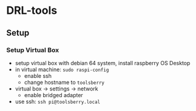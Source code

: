 # DRL-tools


## Setup

### Setup Virtual Box

* setup virtual box with debian 64 system, install raspberry OS Desktop
* in virtual machine: `sudo raspi-config`
  * enable ssh
  * change hostname to `toolsberry`
* virtual box -> settings -> network
  * enable bridged adapter
* use ssh: `ssh pi@toolsberry.local`



